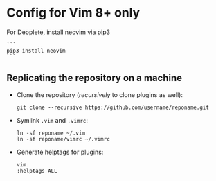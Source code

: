 # Config for Vim 8+ only

For Deoplete, install neovim via pip3

    ```
    pip3 install neovim
    ```

## Replicating the repository on a machine
- Clone the repository (_recursively_ to clone plugins as well):

    ```
    git clone --recursive https://github.com/username/reponame.git
    ```

- Symlink `.vim` and `.vimrc`:

    ```
    ln -sf reponame ~/.vim
    ln -sf reponame/vimrc ~/.vimrc
    ```

- Generate helptags for plugins:
    ```
    vim
    :helptags ALL
    ```
